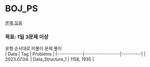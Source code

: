 # BOJ_PS
<a href="https://github.com/tony9402/baekjoon">문제 모음<a/> <br/>
### 목표: 1일 3문제 이상
유형 순서대로 미풀이 문제 풀이<br/>
| Data        | Tag              | Problems | 
|-------------|------------------|----------|
| 2023.07.04. | Data_Structure_1 | 1158, 1935 |
